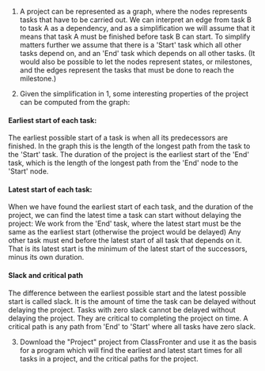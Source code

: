 1. A project can be represented as a graph, where the nodes represents tasks that have to be carried out. We can interpret an edge from task B to task A as a dependency, and as a simplification we will assume that it means that task A must be finished before task B can start. To simplify matters further we assume that there is a 'Start' task which all other tasks depend on, and an 'End' task which depends on all other tasks. 
  (It would also be possible to let the nodes represent states, or milestones, and the edges represent the tasks that must be done to reach the milestone.)

2. Given the simplification in 1, some interesting properties of the project can be computed from the graph:

#### Earliest start of each task:

The earliest possible start of a task is when all its predecessors are finished. In the graph this is the length of the longest path from the task to the 'Start' task.
The duration of the project is the earliest start of the 'End' task, which is the length of the longest path from the 'End' node to the 'Start' node.

#### Latest start of each task:
    
When we have found the earliest start of each task, and the duration of the project, we can find the latest time a task can start without delaying the project:
We work from the 'End' task, where the latest start must be the same as the earliest start (otherwise the project would be delayed)
Any other task must end before the latest start of all task that depends on it. That is its latest start is the minimum of the latest start of the successors, minus its own duration.

#### Slack and critical path  
    
The difference between the earliest possible start and the latest possible start is called slack. It is the amount of time the task can be delayed without delaying the project.
Tasks with zero slack cannot be delayed without delaying the project. They are critical to completing the project on time.
A critical path is any path from 'End' to 'Start' where all tasks have zero slack.
    
3. Download the "Project" project from ClassFronter and use it as the basis for a program which will find the earliest and latest start times for all tasks in a project, and the critical paths for the project.